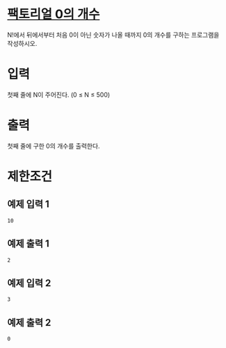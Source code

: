 # [팩토리얼 0의 개수](https://www.acmicpc.net/problem/1676)

N!에서 뒤에서부터 처음 0이 아닌 숫자가 나올 때까지 0의 개수를 구하는 프로그램을 작성하시오.

# 입력


첫째 줄에 N이 주어진다. (0 ≤ N ≤ 500)

# 출력


첫째 줄에 구한 0의 개수를 출력한다.

# 제한조건



## 예제 입력 1

```
10
```

## 예제 출력 1

```
2
```

## 예제 입력 2

```
3
```

## 예제 출력 2

```
0
```

